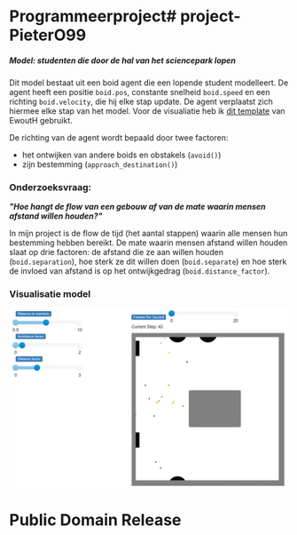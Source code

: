 # Programmeerproject# project-PieterO99

##### Model: studenten die door de hal van het sciencepark lopen

Dit model bestaat uit een boid agent die een lopende student modelleert. De agent heeft een positie `boid.pos`, constante snelheid `boid.speed` en een richting `boid.velocity`, die hij elke stap update. De agent verplaatst zich hiermee elke stap van het model. Voor de visualiatie heb ik [dit template](https://github.com/projectmesa/mesa/tree/main/examples/boid_flockers) van EwoutH gebruikt.

De richting van de agent wordt bepaald door twee factoren: 
- het ontwijken van andere boids en obstakels (`avoid()`)
- zijn bestemming (`approach_destination()`)

### Onderzoeksvraag: 
***"Hoe hangt de flow van een gebouw af van de mate waarin mensen afstand willen houden?"***

In mijn project is de flow de tijd (het aantal stappen) waarin alle mensen hun bestemming hebben bereikt.
De mate waarin mensen afstand willen houden slaat op drie factoren: de afstand die ze aan willen houden (`boid.separation`), hoe sterk ze dit willen doen (`boid.separate`) en hoe sterk de invloed van afstand is op het ontwijkgedrag (`boid.distance_factor`).

### Visualisatie model

![studentenstroom in de hal](doc/SkriensjotABM.png)

# **Public Domain Release**
